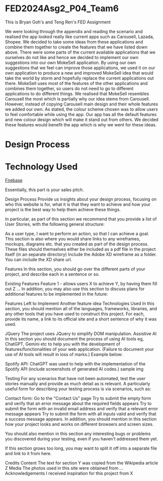 # FED2024Asg2_P04_Team6
This is Bryan Goh's and Teng Ren's FED Assignment

We were looking through the appendix and reading the scenario and realised the app looked really like current apps such as Carousell, Lazada, Shopee. We decided to take some ideas from these applications and combine them together to create the features that we have listed down above. There were some parts of the current available applications that we ourselves do not like and hence we decided to implement our own suggestions into our own MokeSell application. By using our own suggestions that we feel can improve those applications, we used it on our own application to produce a new and improved MokeSell idea that would take the world by storm and hopefully replace the current applications out there. MokeSell uses most of the features of the other applications and combines them together, so users do not need to go to different applications to do different things. We realised that MokeSell resembles Carousell the most which is partially why our idea stems from Carousell. However, instead of copying Carousell main design and their whole features we added our own. As stated, the colour scheme chosen was to allow users to feel comfortable while using the app. Our app has all the default features and new colour design which will make it stand out from others. We decided these features would benefit the app which is why we went for these ideas. 

# Design Process


# Technology Used

[Firebase](https://firebase.google.com)

Essentially, this part is your sales pitch.

Design Process
Provide us insights about your design process, focusing on who this website is for, what it is that they want to achieve and how your project is the best way to help them achieve these things.

In particular, as part of this section we recommend that you provide a list of User Stories, with the following general structure:

As a user type, I want to perform an action, so that I can achieve a goal.
This section is also where you would share links to any wireframes, mockups, diagrams etc. that you created as part of the design process. These files should themselves either be included as a pdf file in the project itself (in an separate directory) Include the Adobe XD wireframe as a folder. You can include the XD share url.

Features
In this section, you should go over the different parts of your project, and describe each in a sentence or so.

Existing Features
Feature 1 - allows users X to achieve Y, by having them fill out Z
...
In addition, you may also use this section to discuss plans for additional features to be implemented in the future:

Features Left to Implement
Another feature idea
Technologies Used
In this section, you should mention all of the languages, frameworks, libraries, and any other tools that you have used to construct this project. For each, provide its name, a link to its official site and a short sentence of why it was used.

JQuery
The project uses JQuery to simplify DOM manipulation.
Assistive AI
In this section you should document the process of using AI tools eg, ChatGPT, Gemini etc to help you with the development of features/functionalities of your web application. (Failure to document your use of AI tools will result in loss of marks.) Example below:

Spotify API: ChatGPT was used to help with the implementation of the Spotify API (include screenshots of generated AI codes.)
sample img

Testing
For any scenarios that have not been automated, test the user stories manually and provide as much detail as is relevant. A particularly useful form for describing your testing process is via scenarios, such as:

Contact form:
Go to the "Contact Us" page
Try to submit the empty form and verify that an error message about the required fields appears
Try to submit the form with an invalid email address and verify that a relevant error message appears
Try to submit the form with all inputs valid and verify that a success message appears.
In addition, you should mention in this section how your project looks and works on different browsers and screen sizes.

You should also mention in this section any interesting bugs or problems you discovered during your testing, even if you haven't addressed them yet.

If this section grows too long, you may want to split it off into a separate file and link to it from here.

Credits
Content
The text for section Y was copied from the Wikipedia article Z
Media
The photos used in this site were obtained from ...
Acknowledgements
I received inspiration for this project from X
